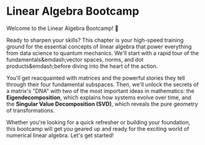 # Linear Algebra Bootcamp

Welcome to the Linear Algebra Bootcamp! 🚀

Ready to sharpen your skills? This chapter is your high-speed training ground for the essential concepts of linear algebra that power everything from data science to quantum mechanics. We'll start with a rapid tour of the fundamentals&emdash;vector spaces, norms, and dot products&emdash;before diving into the heart of the action.

You'll get reacquainted with matrices and the powerful stories they tell through their four fundamental subspaces. Then, we'll unlock the secrets of a matrix's "DNA" with two of the most important ideas in mathematics: the **Eigendecomposition**, which explains how systems evolve over time, and the **Singular Value Decomposition (SVD)**, which reveals the pure geometry of transformations.

Whether you're looking for a quick refresher or building your foundation, this bootcamp will get you geared up and ready for the exciting world of numerical linear algebra. Let's get started!